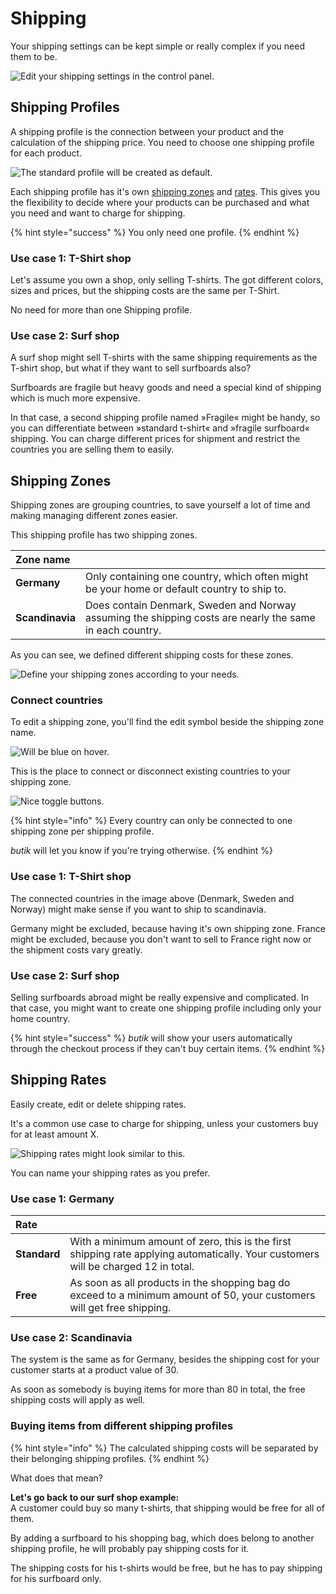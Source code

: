 # Shipping

Your shipping settings can be kept simple or really complex if you need them to be. 

![Edit your shipping settings in the control panel.](../.gitbook/assets/shipping-menu.png)

## Shipping Profiles

A shipping profile is the connection between your product and the calculation of the shipping price. You need to choose one shipping profile for each product.

![The standard profile will be created as default.](../.gitbook/assets/shipping-profile-overview.png)

Each shipping profile has it's own [shipping zones](https://butik.dev/configuration/shipping#shipping-zones) and [rates](https://butik.dev/configuration/shipping#shipping-rates). This gives you the flexibility to decide where your products can be purchased and what you need and want to charge for shipping.

{% hint style="success" %}
You only need one profile. 
{% endhint %}

### Use case 1: T-Shirt shop

Let's assume you own a shop, only selling T-shirts. The got different colors, sizes and prices, but the shipping costs are the same per T-Shirt. 

No need for more than one Shipping profile. 

### Use case 2: Surf shop

A surf shop might sell T-shirts with the same shipping requirements as the T-shirt shop, but what if they want to sell surfboards also?

Surfboards are fragile but heavy goods and need a special kind of shipping which is much more expensive.

In that case, a second shipping profile named »Fragile« might be handy, so you can differentiate between »standard t-shirt« and »fragile surfboard« shipping. You can charge different prices for shipment and restrict the countries you are selling them to easily.

##  Shipping Zones

Shipping zones are grouping countries, to save yourself a lot of time and making managing different zones easier.

This shipping profile has two shipping zones.

| Zone name |  |
| :--- | :--- |
| **Germany** | Only containing one country, which often might be your home or default country to ship to. |
| **Scandinavia** | Does contain Denmark, Sweden and Norway assuming the shipping costs are nearly the same in each country.  |

As you can see, we defined different shipping costs for these zones. 

![Define your shipping zones according to your needs.](../.gitbook/assets/manage-shipping-zones.png)

### Connect countries

To edit a shipping zone, you'll find the edit symbol beside the shipping zone name.

![Will be blue on hover.](../.gitbook/assets/edit-shipping-zone.png)

This is the place to connect or disconnect existing countries to your shipping zone.

![Nice toggle buttons.](../.gitbook/assets/manage-shipping-zone.png)

{% hint style="info" %}
Every country can only be connected to one shipping zone per shipping profile. 

_butik_ will let you know if you're trying otherwise. 
{% endhint %}

### Use case 1: T-Shirt shop

The connected countries in the image above \(Denmark, Sweden and Norway\) might make sense if you want to ship to scandinavia. 

Germany might be excluded, because having it's own shipping zone. France might be excluded, because you don't want to sell to France right now or the shipment costs vary greatly.

### Use case 2: Surf shop

Selling surfboards abroad might be really expensive and complicated. In that case, you might want to create one shipping profile including only your home country. 

{% hint style="success" %}
_butik_ will show your users automatically through the checkout process if they can't buy certain items. 
{% endhint %}

## Shipping Rates

Easily create, edit or delete shipping rates. 

It's a common use case to charge for shipping, unless your customers buy for at least amount X. 

![Shipping rates might look similar to this.](../.gitbook/assets/manage-shipping-zones.png)

You can name your shipping rates as you prefer.

### Use case 1: Germany

| Rate |  |
| :--- | :--- |
| **Standard** | With a minimum amount of zero, this is the first shipping rate applying automatically. Your customers will be charged 12 in total. |
| **Free** | As soon as all products in the shopping bag do exceed to a minimum amount of 50, your customers will get free shipping. |

### Use case 2: Scandinavia

The system is the same as for Germany, besides the shipping cost for your customer starts at a product value of 30.

As soon as somebody is buying items for more than 80 in total, the free shipping costs will apply as well.

### Buying items from different shipping profiles

{% hint style="info" %}
The calculated shipping costs will be separated by their belonging shipping profiles. 
{% endhint %}

What does that mean?

**Let's go back to our surf shop example:**  
A customer could buy so many t-shirts, that shipping would be free for all of them. 

By adding a surfboard to his shopping bag, which does belong to another shipping profile, he will probably pay shipping costs for it. 

The shipping costs for his t-shirts would be free, but he has to pay shipping for his surfboard only.

